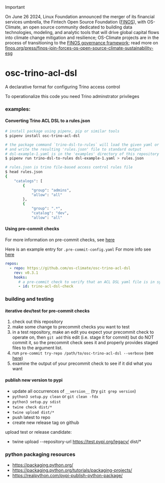 
> [!IMPORTANT]
> On June 26 2024, Linux Foundation announced the merger of its financial services umbrella, the Fintech Open Source Foundation ([FINOS](https://finos.org)), with OS-Climate, an open source community dedicated to building data technologies, modeling, and analytic tools that will drive global capital flows into climate change mitigation and resilience; OS-Climate projects are in the process of transitioning to the [FINOS governance framework](https://community.finos.org/docs/governance); read more on [finos.org/press/finos-join-forces-os-open-source-climate-sustainability-esg](https://finos.org/press/finos-join-forces-os-open-source-climate-sustainability-esg)

# osc-trino-acl-dsl
A declarative format for configuring Trino access control

To operationalize this code you need Trino adminstrator privileges

### examples:

#### Converting Trino ACL DSL to a rules.json
```sh
# install package using pipenv, pip or similar tools
$ pipenv install osc-trino-acl-dsl

# the package command `trino-dsl-to-rules` will load the given yaml or json file
# and write the resulting 'rules.json' file to standard output
# dsl-example-1.yaml is in the 'examples' directory of this repository
$ pipenv run trino-dsl-to-rules dsl-example-1.yaml > rules.json

# rules.json is trino file-based access control rules file
$ head rules.json
{
    "catalogs": [
        {
            "group": "admins",
            "allow": "all"
        },
        {
            "group": ".*",
            "catalog": "dev",
            "allow": "all"
```

#### Using pre-commit checks
For more information on pre-commit checks, see [here](https://pre-commit.com/)

Here is an example entry for `.pre-commit-config.yaml`
For more info see [here](https://github.com/os-climate/osc-trino-acl-dsl/blob/main/.pre-commit-hooks.yaml)
```yaml
repos:
  - repo: https://github.com/os-climate/osc-trino-acl-dsl
    rev: v0.3.1
    hooks:
      # a pre-commit check to verify that an ACL DSL yaml file is in sync with rules.json file
      - id: trino-acl-dsl-check
```

### building and testing

#### iterative dev/test for pre-commit checks

1. check out this repository
1. make some change to precommit checks you want to test
1. in a test repository, make an edit you expect your precommit check to operate on, then `git add` this edit (i.e. stage it for commit) but do NOT commit it, so the precommit check sees it and properly provides staged files to the argument list.
1. run `pre-commit try-repo /path/to/osc-trino-acl-dsl --verbose` (see [here](https://pre-commit.com/#pre-commit-try-repo))
1. examine the output of your precommit check to see if it did what you want

#### publish new version to pypi
- update all occurrences of `__version__` (try `git grep version`)
- `python3 setup.py clean` or `git clean -fdx`
- `python3 setup.py sdist`
- `twine check dist/*`
- `twine upload dist/*`
- push latest to repo
- create new release tag on github

upload test or release candidate:
- twine upload --repository-url https://test.pypi.org/legacy/ dist/*

### python packaging resources

- https://packaging.python.org/
- https://packaging.python.org/tutorials/packaging-projects/
- https://realpython.com/pypi-publish-python-package/

